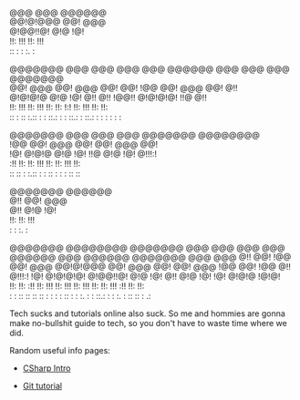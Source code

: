                                                                                          
@@@  @@@  @@@@@@                                                                         
@@!@!@@@ @@!  @@@                                                                        
@!@@!!@! @!@  !@!                                                                        
!!:  !!! !!:  !!!                                                                        
::    :   : :. :                                                                         
                                                                                         
                                                                                         
@@@@@@@  @@@  @@@ @@@      @@@       @@@@@@ @@@  @@@ @@@ @@@@@@@                         
@@!  @@@ @@!  @@@ @@!      @@!      !@@     @@!  @@@ @@!   @!!                           
@!@!@!@  @!@  !@! @!!      @!!       !@@!!  @!@!@!@! !!@   @!!                           
!!:  !!! !!:  !!! !!:      !!:          !:! !!:  !!! !!:   !!:                           
:: : ::   :.:: :  : ::.: : : ::.: : ::.: :   :   : : :      :                            
                                                                                         
                                                                                         
 @@@@@@@  @@@  @@@ @@@ @@@@@@@  @@@@@@@@                                                 
!@@       @@!  @@@ @@! @@!  @@@ @@!                                                      
!@! @!@!@ @!@  !@! !!@ @!@  !@! @!!!:!                                                   
:!!   !!: !!:  !!! !!: !!:  !!! !!:                                                      
 :: :: :   :.:: :  :   :: :  :  : :: ::                                                  
                                                                                         
                                                                                         
@@@@@@@  @@@@@@                                                                          
  @!!   @@!  @@@                                                                         
  @!!   @!@  !@!                                                                         
  !!:   !!:  !!!                                                                         
   :     : :. :                                                                          
                                                                                         
                                                                                         
@@@@@@@ @@@@@@@@  @@@@@@@ @@@  @@@ @@@  @@@  @@@@@@  @@@       @@@@@@   @@@@@@@  @@@ @@@ 
  @!!   @@!      !@@      @@!  @@@ @@!@!@@@ @@!  @@@ @@!      @@!  @@@ !@@       @@! !@@ 
  @!!   @!!!:!   !@!      @!@!@!@! @!@@!!@! @!@  !@! @!!      @!@  !@! !@! @!@!@  !@!@!  
  !!:   !!:      :!!      !!:  !!! !!:  !!! !!:  !!! !!:      !!:  !!! :!!   !!:   !!:   
   :    : :: ::   :: :: :  :   : : ::    :   : :. :  : ::.: :  : :. :   :: :: :    .:    
                                                                                         
                                                                                         
Tech sucks and tutorials online also suck. So me and hommies are gonna make no-bullshit guide to tech, so you don't have to waste time where we did.


Random useful info pages:

* [CSharp Intro](https://github.com/raynoxu1337/no-bullshit-guide-to-tech/blob/main/CSharp/MAIN.md)

* [Git tutorial](https://github.com/raynoxu1337/no-bullshit-guide-to-tech/blob/main/GIT/MAIN.md)